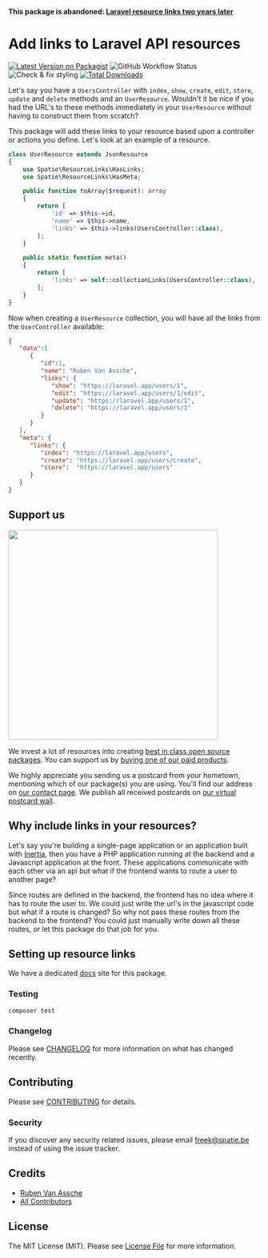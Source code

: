 **This package is abandoned: [Laravel resource links two years later](https://rubenvanassche.com/laravel-resource-links-two-years-later/)**

# Add links to Laravel API resources

[![Latest Version on Packagist](https://img.shields.io/packagist/v/spatie/laravel-resource-links.svg?style=flat-square)](https://packagist.org/packages/spatie/laravel-resource-links)
![GitHub Workflow Status](https://img.shields.io/github/workflow/status/spatie/laravel-resource-links/run-tests?label=tests)
![Check & fix styling](https://github.com/spatie/laravel-resource-links/workflows/Check%20&%20fix%20styling/badge.svg)
[![Total Downloads](https://img.shields.io/packagist/dt/spatie/laravel-resource-links.svg?style=flat-square)](https://packagist.org/packages/spatie/laravel-resource-links)

Let's say you have a `UsersController` with `index`, `show`, `create`, `edit`, `store`, `update` and `delete` methods and an `UserResource`. Wouldn't it be nice if you had the URL's to these methods immediately in your `UserResource` without having to construct them from scratch?

This package will add these links to your resource based upon a controller or actions you define. Let's look at an example of a resource.

``` php
class UserResource extends JsonResource
{
    use Spatie\ResourceLinks\HasLinks;
    use Spatie\ResourceLinks\HasMeta;

    public function toArray($request): array
    {
        return [
            'id' => $this->id,
            'name' => $this->name,
            'links' => $this->links(UsersController::class),
        ];
    }

    public static function meta()
    {
        return [
            'links' => self::collectionLinks(UsersController::class),
        ];
    }
}
```

Now when creating a `UserResource` collection, you will have all the links from the `UserController` available:

```json
{
   "data":[
      {
         "id":1,
         "name": "Ruben Van Assche",
         "links": {
            "show": "https://laravel.app/users/1",
            "edit": "https://laravel.app/users/1/edit",
            "update": "https://laravel.app/users/1",
            "delete": "https://laravel.app/users/1"
         }
      }
   ],
   "meta": {
      "links": {
         "index": "https://laravel.app/users",
         "create": "https://laravel.app/users/create",
         "store":  "https://laravel.app/users"
      }
   }
}
```

## Support us

[<img src="https://github-ads.s3.eu-central-1.amazonaws.com/laravel-resource-links.jpg?t=1" width="419px" />](https://spatie.be/github-ad-click/laravel-resource-links)

We invest a lot of resources into creating [best in class open source packages](https://spatie.be/open-source). You can support us by [buying one of our paid products](https://spatie.be/open-source/support-us).

We highly appreciate you sending us a postcard from your hometown, mentioning which of our package(s) you are using. You'll find our address on [our contact page](https://spatie.be/about-us). We publish all received postcards on [our virtual postcard wall](https://spatie.be/open-source/postcards).

## Why include links in your resources?

Let's say you're building a single-page application or an application built with [Inertia](https://inertiajs.com), then you have a PHP application running at the backend and a Javascript application at the front. These applications communicate with each other via an api but what if the frontend wants to route a user to another page?

Since routes are defined in the backend, the frontend has no idea where it has to route the user to. We could just write the url's in the javascript code but what if a route is changed? So why not pass these routes from the backend to the frontend? You could just manually write down all these routes, or let this package do that job for you.

## Setting up resource links

We have a dedicated [docs](https://docs.spatie.be/laravel-resource-links/v1/usage/resource-setup/) site for this package.

### Testing

``` bash
composer test
```

### Changelog

Please see [CHANGELOG](https://github.com/spatie/laravel-resource-links/blob/master/CHANGELOG.md) for more information on what has changed recently.

## Contributing

Please see [CONTRIBUTING](https://github.com/spatie/laravel-resource-links/blob/master/CONTRIBUTING.md) for details.

### Security

If you discover any security related issues, please email freek@spatie.be instead of using the issue tracker.

## Credits

- [Ruben Van Assche](https://github.com/rubenvanassche)
- [All Contributors](https://github.com/spatie/laravel-resource-links/contributors)

## License

The MIT License (MIT). Please see [License File](https://github.com/spatie/laravel-resource-links/blob/master/LICENSE.md) for more information.
